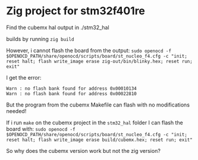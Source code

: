 # Zig project for stm32f401re

Find the cubemx hal output in ./stm32_hal

builds by running `zig build` 

However, i cannot flash the board from the output: 
`sudo openocd -f $OPENOCD_PATH/share/openocd/scripts/board/st_nucleo_f4.cfg -c "init; reset halt; flash write_image erase zig-out/bin/blinky.hex; reset run; exit"`

I get the error:
```
Warn : no flash bank found for address 0x00010134
Warn : no flash bank found for address 0x00022810
```


But the program from the cubemx Makefile can flash with no modifications needed! 

If i run `make` on the cubemx project in the `stm32_hal` folder
I can flash the board with:
`sudo openocd -f $OPENOCD_PATH/share/openocd/scripts/board/st_nucleo_f4.cfg -c "init; reset halt; flash write_image erase build/cubemx.hex; reset run; exit"`


So why does the cubemx version work but not the zig version? 


